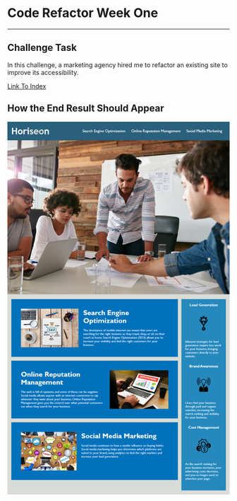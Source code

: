 # Code Refactor Week One

---

## Challenge Task

In this challenge, a marketing agency hired me to refactor an existing site to improve its accessibility.

[Link To Index](./end/Develop/index.html)


## How the End Result Should Appear


![img](./01-html-css-git-homework-demo.png)
